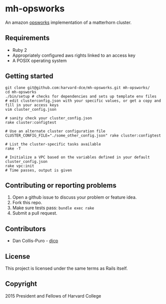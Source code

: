 # mh-opsworks

An amazon [opsworks](https://aws.amazon.com/opsworks/) implementation of a
matterhorn cluster.

## Requirements

* Ruby 2
* Appropriately configured aws rights linked to an access key
* A POSIX operating system

## Getting started

    git clone git@github.com:harvard-dce/mh-opsworks.git mh-opsworks/
    cd mh-opsworks
    ./bin/setup # checks for dependencies and sets up template env files
    # edit clusterconfig.json with your specific values, or get a copy and fill in your access keys
    vim cluster_config.json

    # sanity check your cluster_config.json
    rake cluster:configtest

    # Use an alternate cluster configuration file
    CLUSTER_CONFIG_FILE="./some_other_config.json" rake cluster:configtest

    # List the cluster-specific tasks available
    rake -T

    # Initialize a VPC based on the variables defined in your default cluster_config.json
    rake vpc:init
    # Time passes, output is given

## Contributing or reporting problems

1. Open a github issue to discuss your problem or feature idea.
1. Fork this repo.
1. Make sure tests pass: `bundle exec rake`
1. Submit a pull request.

## Contributors

* Dan Collis-Puro - [djcp](https://github.com/djcp)

## License

This project is licensed under the same terms as Rails itself.

## Copyright

2015 President and Fellows of Harvard College
